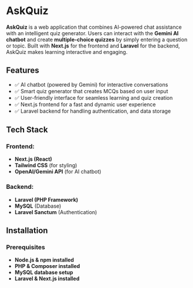 # AskQuiz

**AskQuiz** is a web application that combines AI-powered chat assistance with an intelligent quiz generator. Users can interact with the **Gemini AI chatbot** and create **multiple-choice quizzes** by simply entering a question or topic. Built with **Next.js** for the frontend and **Laravel** for the backend, AskQuiz makes learning interactive and engaging.

## Features

- ✅ AI chatbot (powered by Gemini) for interactive conversations  
- ✅ Smart quiz generator that creates MCQs based on user input  
- ✅ User-friendly interface for seamless learning and quiz creation  
- ✅ Next.js frontend for a fast and dynamic user experience  
- ✅ Laravel backend for handling authentication, and data storage

## Tech Stack

### Frontend:
- **Next.js (React)**
- **Tailwind CSS** (for styling)
- **OpenAI/Gemini API** (for AI chatbot)

### Backend:
- **Laravel (PHP Framework)**
- **MySQL** (Database)
- **Laravel Sanctum** (Authentication)

## Installation

### Prerequisites
- **Node.js & npm installed**
- **PHP & Composer installed**
- **MySQL database setup**
- **Laravel & Next.js installed**

